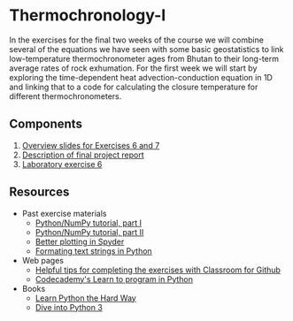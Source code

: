 # Thermochronology-I
In the exercises for the final two weeks of the course we will combine several of the equations we have seen with some basic geostatistics to link low-temperature thermochronometer ages from Bhutan to their long-term average rates of rock exhumation. For the first week we will start by exploring the time-dependent heat advection-conduction equation in 1D and linking that to a code for calculating the closure temperature for different thermochronometers.

## Components
1. [Overview slides for Exercises 6 and 7](Laboratory-exercise-6-7-overview.pdf)
2. [Description of final project report](Final-report.md)
3. [Laboratory exercise 6](https://classroom.github.com/assignment-invitations/e9a8906f66f930a0991ab8bfe7c6c331)

## Resources
- Past exercise materials
  - [Python/NumPy tutorial, part I](https://github.com/Intro-Quantitative-Geology/Python-and-NumPy-I)
  - [Python/NumPy tutorial, part II](https://github.com/Intro-Quantitative-Geology/Python-and-NumPy-II)
  - [Better plotting in Spyder](https://github.com/Intro-Quantitative-Geology/Hillslope-diffusion/blob/master/Fixing-Spyder.md)
  - [Formating text strings in Python](https://github.com/Intro-Quantitative-Geology/Hillslope-diffusion/blob/master/Format-Python-strings.md)
- Web pages
  - [Helpful tips for completing the exercises with Classroom for Github](https://github.com/Intro-Quantitative-Geology/Python-and-NumPy-II/blob/master/Lesson/Classroom.md)
  - [Codecademy's Learn to program in Python](https://www.codecademy.com/learn/python)
- Books
  - [Learn Python the Hard Way](http://learnpythonthehardway.org/book/)
  - [Dive into Python 3](http://www.diveinto.org/python3/)
